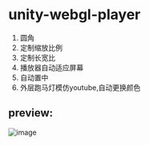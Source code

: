 # unity-webgl-player

1. 圆角
2. 定制缩放比例
3. 定制长宽比
4. 播放器自动适应屏幕
5. 自动置中
6. 外层跑马灯模仿youtube,自动更换颜色

## preview:
![image](https://github.com/dffxd-suntra/unity-webgl-player/assets/47025714/4798e682-a08f-404a-87a2-932ca4262220)

